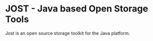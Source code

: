 # JOST - Java based Open Storage Tools

Jost is an open source storage toolkit for the Java platform.

